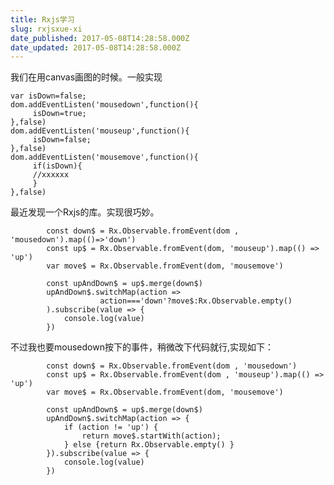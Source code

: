```yaml
---
title: Rxjs学习
slug: rxjsxue-xi
date_published: 2017-05-08T14:28:58.000Z
date_updated: 2017-05-08T14:28:58.000Z
---
```


我们在用canvas画图的时候。一般实现

    var isDown=false;
    dom.addEventListen('mousedown',function(){
         isDown=true;
    },false)
    dom.addEventListen('mouseup',function(){
         isDown=false;
    },false)
    dom.addEventListen('mousemove',function(){
         if(isDown){
         //xxxxxx
         }
    },false)
    

最近发现一个Rxjs的库。实现很巧妙。

    		const down$ = Rx.Observable.fromEvent(dom , 'mousedown').map(()=>'down')
    		const up$ = Rx.Observable.fromEvent(dom, 'mouseup').map(() => 'up')
    		var move$ = Rx.Observable.fromEvent(dom, 'mousemove')
    
    		const upAndDown$ = up$.merge(down$)
    		upAndDown$.switchMap(action => 
                        action==='down'?move$:Rx.Observable.empty() 
    		).subscribe(value => {
    			console.log(value)
    		})
    

不过我也要mousedown按下的事件，稍微改下代码就行,实现如下：

    	
    		const down$ = Rx.Observable.fromEvent(dom , 'mousedown')
    		const up$ = Rx.Observable.fromEvent(dom , 'mouseup').map(() => 'up')
    		var move$ = Rx.Observable.fromEvent(dom, 'mousemove')
    
    		const upAndDown$ = up$.merge(down$)
    		upAndDown$.switchMap(action => {
    			if (action != 'up') {
    				return move$.startWith(action);
    			} else {return Rx.Observable.empty() }
    		}).subscribe(value => {
    			console.log(value)
    		})
    
